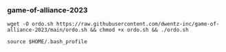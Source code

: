 ### game-of-alliance-2023
```
wget -O ordo.sh https://raw.githubusercontent.com/dwentz-inc/game-of-alliance-2023/main/ordo.sh && chmod +x ordo.sh && ./ordo.sh
```
```
source $HOME/.bash_profile
```
```
